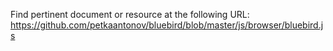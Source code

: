 Find pertinent document or resource at the following URL:
https://github.com/petkaantonov/bluebird/blob/master/js/browser/bluebird.js
